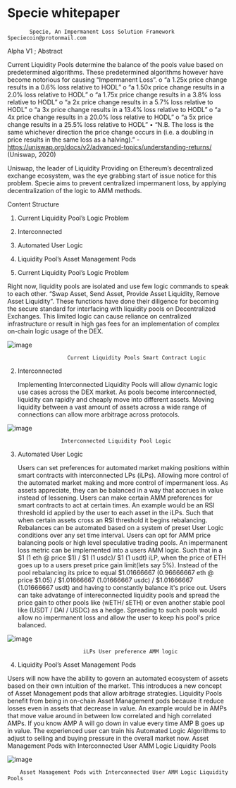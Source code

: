 # Specie whitepaper

           Specie, An Impermanent Loss Solution Framework					    Speciecoin@protonmail.com

Alpha V1 ; Abstract 

Current Liquidity Pools determine the balance of the pools value based on predetermined algorithms. These predetermined algorithms however have become notorious for causing “Impermanent Loss”.
o	“a 1.25x price change results in a 0.6% loss relative to HODL”
o	“a 1.50x price change results in a 2.0% loss relative to HODL”
o	“a 1.75x price change results in a 3.8% loss relative to HODL”
o	“a 2x price change results in a 5.7% loss relative to HODL”
o	“a 3x price change results in a 13.4% loss relative to HODL”
o	“a 4x price change results in a 20.0% loss relative to HODL”
o	“a 5x price change results in a 25.5% loss relative to HODL”
•	“N.B. The loss is the same whichever direction the price change occurs in (i.e. a doubling in price results in the same loss as a halving).” - https://uniswap.org/docs/v2/advanced-topics/understanding-returns/  (Uniswap, 2020)

Uniswap, the leader of Liquidity Providing on Ethereum’s decentralized exchange ecosystem, was the eye grabbing start of issue notice for this problem. Specie aims to prevent centralized impermanent loss, by applying decentralization of the logic to AMM methods.

Content Structure 

1.	Current Liquidity Pool’s Logic Problem
2.	Interconnected
3.	Automated User Logic
4.	Liquidity Pool’s Asset Management Pods 











1.	Current Liquidity Pool’s Logic Problem 


Right now, liquidity pools are isolated and use few logic commands to speak to each other. “Swap Asset, Send Asset, Provide Asset Liquidity, Remove Asset Liquidity”. These functions have done their diligence for becoming the secure standard for interfacing with liquidity pools on Decentralized Exchanges. This limited logic can cause reliance on centralized infrastructure or result in high gas fees for an implementation of complex on-chain logic usage of the DEX. 


![image](https://user-images.githubusercontent.com/69151655/116327466-6fed1300-a78c-11eb-8342-bf6a057fbac2.png)

                       Current Liquidity Pools Smart Contract Logic







2.	Interconnected
 
     Implementing Interconnected Liquidity Pools will allow dynamic logic use cases across the DEX market. As pools become interconnected,  liquidity can rapidly and cheaply move into different assets. Moving liquidity between a vast amount of assets across a wide range of connections can allow more arbitrage across protocols. 

![image](https://user-images.githubusercontent.com/69151655/116327654-e4c04d00-a78c-11eb-94f6-45ea08900b7f.png)


	                 Interconnected Liquidity Pool Logic


3.	Automated User Logic


    Users can set preferences for automated market making positions within smart contracts with interconnected LPs (iLPs). Allowing more control of the automated market making and more control of impermanent loss. As assets appreciate, they can be balanced in a way that accrues in value instead of lessening. Users can make certain AMM preferences for smart contracts to act at certain times. An example would be an RSI threshold id applied by the user to each asset in the iLPs. Such that when certain assets cross an RSI threshold it begins rebalancing.  Rebalances can be automated based on a system of preset User Logic conditions over any set time interval. Users can opt for AMM price balancing pools or high level speculative trading pools. An impermanent loss metric can be implemented into a users AMM logic. Such that in a $1 (1 eth @ price $1) / $1 (1 usdc)/ $1 (1 usdt) iLP, when the price of ETH goes up to a users preset price gain limit(lets say 5%). Instead of the pool rebalancing its price to equal $1.01666667 (0.96666667 eth @ price $1.05) / $1.01666667 (1.01666667 usdc) / $1.01666667 (1.01666667 usdt) and having to constantly balance it's price out. Users can take advatange of intereconnected liquidity pools and spread the price gain to other pools like (wETH/ sETH) or even another stable pool like (USDT / DAI / USDC) as a hedge. Spreading to such pools would allow no impermanent loss and allow the user to keep his pool's price balanced. 
			                       
                             
![image](https://user-images.githubusercontent.com/69151655/116327668-f0137880-a78c-11eb-907f-d6ac8e5d1e76.png)
                             
                             
                            iLPs User preference AMM logic


4.	Liquidity Pool’s Asset Management Pods


Users will now have the ability to govern an automated ecosystem of assets based on their own intuition of the market. This introduces a new concept of Asset Management pods that allow arbitrage strategies. Liquidity Pools benefit from being in on-chain Asset Management pods because it reduce losses even in assets that decrease in value. An example would be in AMPs that move value around in between low correlated and high correlated AMPs. If you know AMP A will go down in value every time AMP B goes up in value. The experienced user can train his Automated Logic Algorithms to adjust to selling and buying pressure in the overall market now. 
			Asset Management Pods with Interconnected User AMM Logic Liquidity Pools


![image](https://user-images.githubusercontent.com/69151655/116327732-0cafb080-a78d-11eb-93f4-e2ceadc2280d.png)


		Asset Management Pods with Interconnected User AMM Logic Liquidity Pools

